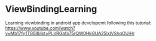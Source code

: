 # ViewBindingLearning
Learning viewbinding in android app developemt
following this tutorial: https://www.youtube.com/watch?v=Mb17fy1TG5I&list=PLirRGafa75rQW0HkGUA25lxlVShqOUiHr

